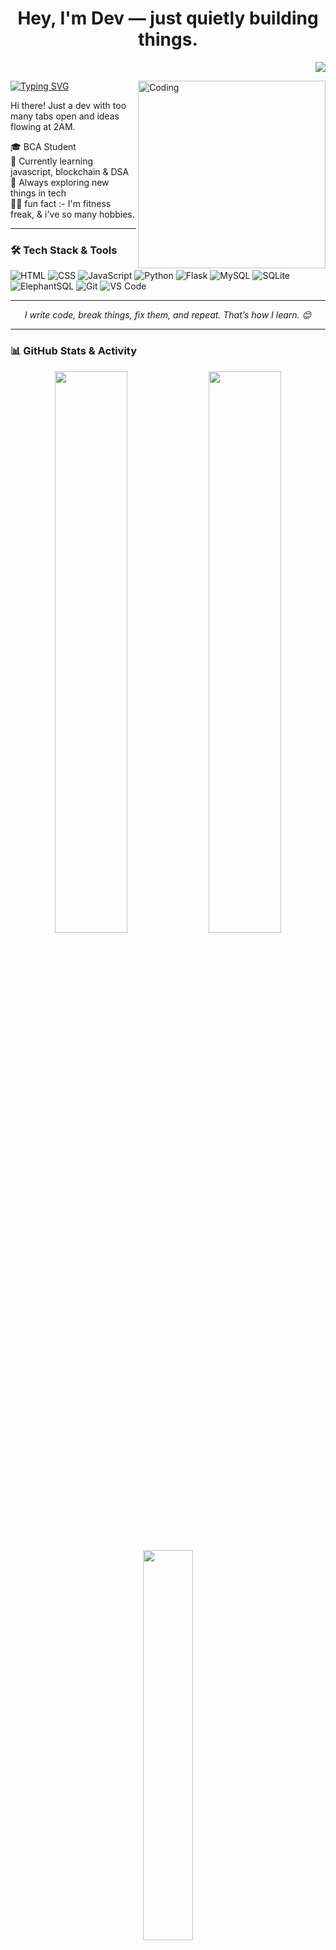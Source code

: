 <h1 align="center">Hey, I'm Dev — just quietly building things.</h1>
<p align="right">
  <img src="https://visitor-badge.laobi.icu/badge?page_id=techsiddhi" />
</p>

<img align="right" alt="Coding" src="https://user-images.githubusercontent.com/111427307/233221539-a20d37ea-23cb-48bc-b121-c8daf2cb3d87.gif" width="300"/>


[![Typing SVG](https://readme-typing-svg.herokuapp.com?font=Fira+Code&size=21&width=550&height=44&lines=🌟+Welcome+to+my+coding+universe!+🚀)](https://git.io/typing-svg)

Hi there! Just a dev with too many tabs open and ideas flowing at 2AM.

🎓 BCA Student <br>
🔨 Currently learning javascript, blockchain & DSA <br>
🧠 Always exploring new things in tech <br>
👨‍💻 fun fact :- I'm fitness freak, & i've so many hobbies.

---

### 🛠️ Tech Stack & Tools

![HTML](https://img.shields.io/badge/HTML5-%23E34F26?style=for-the-badge&logo=html5&logoColor=white)
![CSS](https://img.shields.io/badge/CSS3-%231572B6?style=for-the-badge&logo=css3&logoColor=white)
![JavaScript](https://img.shields.io/badge/JavaScript-%23F7DF1E?style=for-the-badge&logo=javascript&logoColor=black)
![Python](https://img.shields.io/badge/Python-%2314354C?style=for-the-badge&logo=python&logoColor=white)
![Flask](https://img.shields.io/badge/Flask-%23000?style=for-the-badge&logo=flask&logoColor=white)
![MySQL](https://img.shields.io/badge/MySQL-%2300f?style=for-the-badge&logo=mysql&logoColor=white)
![SQLite](https://img.shields.io/badge/SQLite-%2307405e?style=for-the-badge&logo=sqlite&logoColor=white)
![ElephantSQL](https://img.shields.io/badge/ElephantSQL-%230083C1?style=for-the-badge&logo=postgresql&logoColor=white)
![Git](https://img.shields.io/badge/Git-%23F05032?style=for-the-badge&logo=git&logoColor=white)
![VS Code](https://img.shields.io/badge/VS%20Code-%23007ACC?style=for-the-badge&logo=visual-studio-code&logoColor=white)

---

<p align="center"><i>I write code, break things, fix them, and repeat. That’s how I learn. 😊</i></p>

---

### 📊 GitHub Stats & Activity

<p align="center">
  <img src="https://github-readme-stats.vercel.app/api?username=techsiddhi&show_icons=true&theme=tokyonight&hide_border=true&border_radius=10" width="48%" />
  <img src="https://github-readme-streak-stats.herokuapp.com/?user=techsiddhi&theme=tokyonight&hide_border=true&border_radius=10" width="48%" />
</p>

<p align="center">
  <img src="https://github-readme-stats.vercel.app/api/top-langs/?username=techsiddhi&layout=compact&theme=tokyonight&hide_border=true&border_radius=10" width="40%" />
</p>

---

<p align="center">
  Let’s build something weird, cool, or just useful.
</p>
